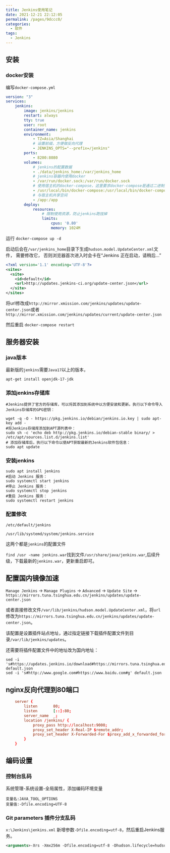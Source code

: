 ```yaml
---
title: Jenkins使用笔记
date: 2021-12-21 22:12:05
permalink: /pages/9dccc0/
categories:
  - 软件
tags:
  - Jenkins
---
```

## 安装

### docker安装

编写`docker-compose.yml`

```yml
version: "3"
services:
    jenkins:
        image: jenkins/jenkins
        restart: always
        tty: true
        user: root
        container_name: jenkins
        environment:
            - TZ=Asia/Shanghai
            # 设置前缀，方便做反向代理
            - JENKINS_OPTS="--prefix=/jenkins"
        ports:
            - 8200:8080
        volumes:
            # jenkins的配置数据
            - ./data/jenkins_home:/var/jenkins_home 
            # jenkins容器内使用docker
            - /var/run/docker.sock:/var/run/docker.sock
            # 使用宿主机的docker-compose，这里要求docker-compose是通过二进制文件安装的，如果通过pip安装，还会依赖python
            - /usr/local/bin/docker-compose:/usr/local/bin/docker-compose
            # 与宿主机共享空间
            - /app:/app
        deploy:
            resources:
                # 限制使用资源，防止jenkins跑挂掉
                limits:
                    cpus: '0.80'
                    memory: 1024M

```

运行 `docker-compose up -d`

启动后会在`/var/jenkins_home`目录下生成`hudson.model.UpdateCenter.xml`文件， 需要修改它， 否则浏览器首次进入时会卡在“Jenkins 正在启动，请稍后…”

```xml
<?xml version='1.1' encoding='UTF-8'?>
<sites>
  <site>
    <id>default</id>
    <url>http://updates.jenkins-ci.org/update-center.json</url>
  </site>
</sites>
```

将url修改成`http://mirror.xmission.com/jenkins/updates/update-center.json`或者`http://mirror.xmission.com/jenkins/updates/current/update-center.json`

然后重启 `docker-compose restart`


## 服务器安装

### java版本

最新版的`jenkins`需要`Java17`以上的版本，

```shell
apt-get install openjdk-17-jdk
```

### 添加jenkins存储库

```shell
#Jenkins提供了官方的存储库，可以将其添加到系统中以方便安装和更新。执行以下命令导入Jenkins存储库的GPG密钥：

wget -q -O - https://pkg.jenkins.io/debian/jenkins.io.key | sudo apt-key add -
#将Jenkins存储库添加到APT源列表中：
sudo sh -c 'echo deb http://pkg.jenkins.io/debian-stable binary/ > /etc/apt/sources.list.d/jenkins.list'
# 添加存储库后，执行以下命令以使APT获取最新的Jenkins软件包信息：
sudo apt update
```
### 安装jenkins

```shell
sudo apt install jenkins
#启动 Jenkins 服务：
sudo systemctl start jenkins
#停止 Jenkins 服务：
sudo systemctl stop jenkins
#重启 Jenkins 服务：
sudo systemctl restart jenkins
```


### 配置修改

`/etc/default/jenkins`

`/usr/lib/systemd/system/jenkins.service`

这两个都是`jenkins`的配置文件

`find /usr -name jenkins.war`找到文件`/usr/share/java/jenkins.war`,后续升级，下载最新的`jenkins.war`，更新重启即可。

## 配置国内镜像加速

`Manage Jenkins` -> `Manage Plugins` -> `Advanced` -> `Update Site` -> `https://mirrors.tuna.tsinghua.edu.cn/jenkins/updates/update-center.json`

或者直接修改文件`/var/lib/jenkins/hudson.model.UpdateCenter.xml`，将`url`修改为`https://mirrors.tuna.tsinghua.edu.cn/jenkins/updates/update-center.json`。

该配置是设置插件站点地址，通过指定链接下载插件配置文件到目录`/var/lib/jenkins/updates`。

还需要将插件配置文件中的地址改为国内地址：

```shell
sed -i 's#https://updates.jenkins.io/download#https://mirrors.tuna.tsinghua.edu.cn/jenkins#g' default.json
sed -i 's#http://www.google.com#https://www.baidu.com#g' default.json
```

## nginx反向代理到80端口

```conf
    server {
        listen       80;
        listen       [::]:80;
        server_name  _;
        location /jenkins/ {
            proxy_pass http://localhost:9000;
            proxy_set_header X-Real-IP $remote_addr;
            proxy_set_header X-Forwarded-For $proxy_add_x_forwarded_for;
        }
    }
```





## 编码设置

### 控制台乱码

 系统管理-系统设置-全局属性，添加编码环境变量
 ```
变量名:JAVA_TOOL_OPTIONS
变量值:-Dfile.encoding=UTF-8  
```
### Git parameters 插件分支乱码

`x:\Jenkins\jenkins.xml` 新增参数`-Dfile.encoding=utf-8`，然后重启Jenkins服务。

```xml
<arguments>-Xrs -Xmx256m -Dfile.encoding=utf-8 -Dhudson.lifecycle=hudson.lifecycle.WindowsServiceLifecycle -jar “%BASE%\jenkins.war” –httpPort=8080</arguments>
```